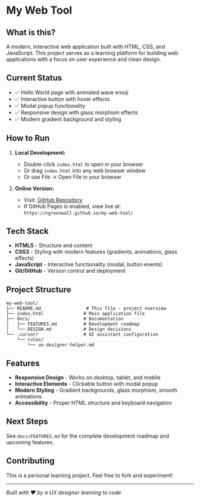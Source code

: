 # My Web Tool

## What is this?
A modern, interactive web application built with HTML, CSS, and JavaScript. This project serves as a learning platform for building web applications with a focus on user experience and clean design.

## Current Status
- ✅ Hello World page with animated wave emoji
- ✅ Interactive button with hover effects
- ✅ Modal popup functionality
- ✅ Responsive design with glass morphism effects
- ✅ Modern gradient background and styling

## How to Run
1. **Local Development:**
   - Double-click `index.html` to open in your browser
   - Or drag `index.html` into any web browser window
   - Or use File → Open File in your browser

2. **Online Version:**
   - Visit: [GitHub Repository](https://github.com/ngreenwall/my-web-tool)
   - If GitHub Pages is enabled, view live at: `https://ngreenwall.github.io/my-web-tool/`

## Tech Stack
- **HTML5** - Structure and content
- **CSS3** - Styling with modern features (gradients, animations, glass effects)
- **JavaScript** - Interactive functionality (modal, button events)
- **Git/GitHub** - Version control and deployment

## Project Structure
```
my-web-tool/
├── README.md                 # This file - project overview
├── index.html               # Main application file
├── docs/                    # Documentation
│   ├── FEATURES.md          # Development roadmap
│   └── DESIGN.md            # Design decisions
└── .cursor/                 # AI assistant configuration
    └── rules/
        └── ux-designer-helper.md
```

## Features
- **Responsive Design** - Works on desktop, tablet, and mobile
- **Interactive Elements** - Clickable button with modal popup
- **Modern Styling** - Gradient backgrounds, glass morphism, smooth animations
- **Accessibility** - Proper HTML structure and keyboard navigation

## Next Steps
See `docs/FEATURES.md` for the complete development roadmap and upcoming features.

## Contributing
This is a personal learning project. Feel free to fork and experiment!

---
*Built with ❤️ by a UX designer learning to code*
